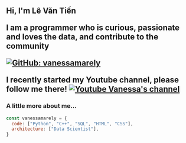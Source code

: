 <h2> Hi, I'm Lê Văn Tiến  

</em></p>
<p>I am a programmer who is curious, passionate and  loves the data, and contribute to the community</p>


[![GitHub: vanessamarely](https://img.shields.io/github/followers/letien2106?label=follow&style=social)](https://github.com/letien2106)

 I recently started my Youtube channel, please follow me there!
 [![Youtube Vanessa's channel](https://img.shields.io/youtube/channel/subscribers/UC0l3fZnjE-xi0DWjFIVnUjA?label=DiHocBui%20Channel&style=social)](https://www.youtube.com/channel/UCme5oROF7RyEjcK62QwcI2w/channels)

### A little more about me...  

```javascript
const vanessamarely = {
  code: ["Python", "C++", "SQL", "HTML", "CSS"],
  architecture: ["Data Scientist"],
}
```


